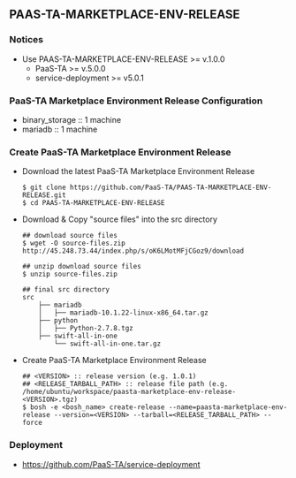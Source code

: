 ## PAAS-TA-MARKETPLACE-ENV-RELEASE   

### Notices     
  - Use PAAS-TA-MARKETPLACE-ENV-RELEASE >= v.1.0.0   
    - PaaS-TA >= v.5.0.0   
    - service-deployment >= v5.0.1   

### PaaS-TA Marketplace Environment Release Configuration   

  - binary_storage :: 1 machine   
  - mariadb :: 1 machine   

### Create PaaS-TA Marketplace Environment Release   
  - Download the latest PaaS-TA Marketplace Environment Release   
    ```
    $ git clone https://github.com/PaaS-TA/PAAS-TA-MARKETPLACE-ENV-RELEASE.git   
    $ cd PAAS-TA-MARKETPLACE-ENV-RELEASE   
    ```
  - Download & Copy "source files" into the src directory   
    ```
    ## download source files   
    $ wget -O source-files.zip http://45.248.73.44/index.php/s/oK6LMotMFjCGoz9/download   
    
    ## unzip download source files   
    $ unzip source-files.zip   
    
    ## final src directory   
    src
        ├── mariadb   
        │   ├── mariadb-10.1.22-linux-x86_64.tar.gz   
        ├── python   
        │   ├── Python-2.7.8.tgz   
        ├── swift-all-in-one   
            └── swift-all-in-one.tar.gz      
    ```
  - Create PaaS-TA Marketplace Environment Release   
    ```
    ## <VERSION> :: release version (e.g. 1.0.1)   
    ## <RELEASE_TARBALL_PATH> :: release file path (e.g. /home/ubuntu/workspace/paasta-marketplace-env-release-<VERSION>.tgz)    
    $ bosh -e <bosh_name> create-release --name=paasta-marketplace-env-release --version=<VERSION> --tarball=<RELEASE_TARBALL_PATH> --force   
    ```   
### Deployment   
- https://github.com/PaaS-TA/service-deployment   
